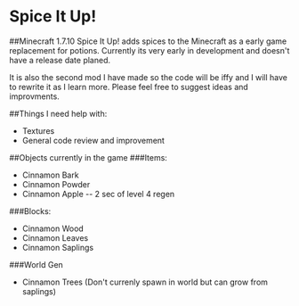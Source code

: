 # Spice It Up!
##Minecraft 1.7.10
Spice It Up! adds spices to the Minecraft as a early game replacement for potions. 
Currently its very early in development and doesn't have a release date planed.

It is also the second mod I have made so the code will be iffy and I will have to rewrite it as I learn more. 
Please feel free to suggest ideas and improvments. 

##Things I need help with:
- Textures
- General code review and improvement

##Objects currently in the game
###Items:
- Cinnamon Bark
- Cinnamon Powder
- Cinnamon Apple -- 2 sec of level 4 regen

###Blocks:
- Cinnamon Wood 
- Cinnamon Leaves
- Cinnamon Saplings

###World Gen
- Cinnamon Trees (Don't currenly spawn in world but can grow from saplings) 
